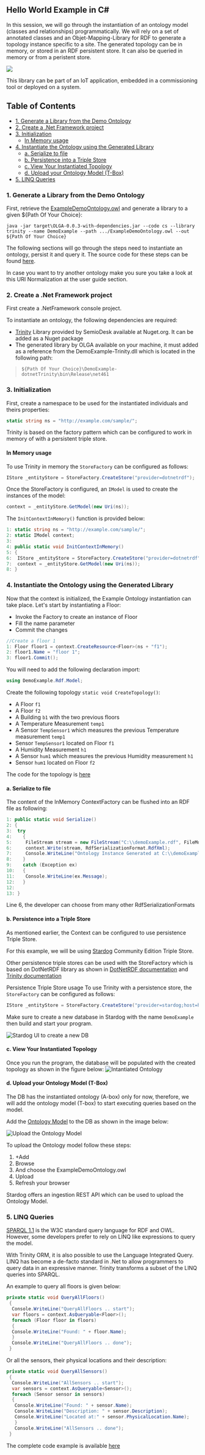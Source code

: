 ## Hello World Example in C#


In this session, we will go through the instantiation of an ontology model (classes and relationships) programmatically. 
We will rely on a set of annotated classes and an Objet-Mapping-Library for RDF to generate a topology instance specific to a site.
The generated topology can be in memory, or stored in an RDF persistent store. It can also be queried in memory or from a peristent store.

![](../figures/yourLibrary.png)

This library can be part of an IoT application, embedded in a commissioning tool or deployed on a system.

## Table of Contents
- [1. Generate a Library from the Demo Ontology](#1-generate-a-library-from-the-demo-ontology)
- [2. Create a .Net Framework project](#2-create-a-net-framework-project)
- [3. Initialization](#3-initialization)
  * [In Memory usage](#in-memory-usage)
- [4. Instantiate the Ontology using the Generated Library](#4-instantiate-the-ontology-using-the-generated-library)
  * [a. Serialize to file](#a-serialize-to-file)
  * [b. Persistence into a Triple Store](#b-persistence-into-a-triple-store)
  * [c. View Your Instantiated Topology](#c-view-your-instantiated-topology)
  * [d. Upload your Ontology Model (T-Box)](#d-upload-your-ontology-model--t-box-)
- [5. LINQ Queries](#5-linq-queries)

### 1. Generate a Library from the Demo Ontology
First, retrieve the [ExampleDemoOntology.owl](./helloWorld/ExampleDemoOntology.owl) and generate a library to a given ${Path Of Your Choice}:

```console
java -jar target\OLGA-0.0.3-with-dependencies.jar --code cs --library trinity --name DemoExample --path .../ExampleDemoOntology.owl --out ${Path Of Your Choice}
```

The following sections will go through the steps need to instantiate an ontology, persist it and query it.
The source code for these steps can be found [here](./Example.zip).

In case you want to try another ontology make you sure you take a look at this URI Normalization at the user guide section.

### 2. Create a .Net Framework project

First create a .NetFramework console project.

To instantiate an ontology, the following dependencies are required:

* [Trinity](https://www.nuget.org/packages/Semiodesk.Trinity) Library provided by SemioDesk available at Nuget.org. It can be added as a Nuget package
* The generated library by OLGA available on your machine, it must added as a reference from the DemoExample-Trinity.dll which is located in the following path:

> `${Path Of Your Choice}\DemoExample-dotnetTrinity\bin\Release\net461`

### 3. Initialization

First, create a namespace to be used for the instantiated individuals and theirs properties:

```csharp 
static string ns = "http://example.com/sample/";
```
Trinity is based on the factory pattern which can be configured to work in memory of with a persistent triple store.

#### In Memory usage
To use Trinity in memory the `StoreFactory` can be configured as follows:

```csharp 
IStore _entityStore = StoreFactory.CreateStore("provider=dotnetrdf"); 
```

Once the StoreFactory is configured, an `IModel` is used to create the instances of the model:

 ```csharp
 context = _entityStore.GetModel(new Uri(ns));
 ```

The `InitContextInMemory()` function is provided below:
```csharp
1: static string ns = "http://example.com/sample/";
2: static IModel context;
3:        
4: public static void InitContextInMemory()
5: {
6:  IStore _entityStore = StoreFactory.CreateStore("provider=dotnetrdf");
7:  context = _entityStore.GetModel(new Uri(ns));
8: }
```
 
### 4. Instantiate the Ontology using the Generated Library

Now that the context is initialized, the Example Ontology instantiation can take place. Let's start by instantiating a Floor:

* Invoke the Factory to create an instance of Floor
* Fill the name parameter
* Commit the changes

```csharp
//Create a floor 1
1: Floor floor1 = context.CreateResource<Floor>(ns + "f1");
2: floor1.Name = "floor 1";
3: floor1.Commit();
```

You will need to add the following declaration import:
```csharp
using DemoExample.Rdf.Model;
```

Create the following topology `static void CreateTopology()`:
* A Floor `f1`
* A Floor `f2`
* A Building `b1` with the two previous floors
* A Temperature Measurement `temp1`
* A Sensor `TempSensor1` which measures the previous Temperature measurement `temp1`
* Sensor `TempSensor1` located on Floor `f1`
* A Humidity Measurement `h1`
* A Sensor `hum1` which measures the previous Humidity measurement `h1`
* Sensor `hum1` located on Floor `f2`

The code for the topology is [here](./Program.cs)

#### a. Serialize to file

The content of the InMemory ContextFactory can be flushed into an RDF file as following:
```csharp
1: public static void Serialize()
2: {
3:  try
4:    {
5:     FileStream stream = new FileStream("C:\\demoExample.rdf", FileMode.Create);
6:     context.Write(stream, RdfSerializationFormat.RdfXml);
7:	   Console.WriteLine("Ontology Instance Generated at C:\\demoExample.rdf");
8:    }
9:    catch (Exception ex)
10:   {
11:    Console.WriteLine(ex.Message);
12:   }
12:
13: }
```        

Line 6, the developer can choose from many other RdfSerializationFormats

#### b. Persistence into a Triple Store

As mentioned earlier, the Context can be configured to use persistence Triple Store. 

For this example, we will be using [Stardog](https://www.stardog.com/) Community Edition Triple Store.

Other persistence triple stores can be used with the StoreFactory which is based on DotNetRDF library as shown in [DotNetRDF documentation](https://github.com/dotnetrdf/dotnetrdf/wiki/UserGuide-Triple-Store-Integration) and [Trinity documentation](https://bitbucket.org/semiodesk/trinity/wiki/FirstSteps)

Persistence Triple Store usage
To use Trinity with a persistence store, the `StoreFactory` can be configured as follows:

```csharp
IStore _entityStore = StoreFactory.CreateStore("provider=stardog;host=http://localhost:5820;uid=admin;pw=admin;sid=DemoExample");
```

Make sure to create a new database in Stardog with the name `DemoExample` then build and start your program.

![Stardog UI to create a new DB](../figures/stardogNewDB.png)

#### c. View Your Instantiated Topology
Once you run the program, the database will be populated with the created topology as shown in the figure below:
![Intantiated Ontology](../figures/OntologyInstanceInStardo.png)

#### d. Upload your Ontology Model (T-Box)

The DB has the instantiated ontology (A-box) only for now, therefore, we will add the ontology model (T-box) to start executing queries based on the model.

Add the [Ontology Model](../example/ExampleDemoOntology.owl) to the DB as shown in the image below:

![Upload the Ontology Model](../figures/addOntologyModel.png)

 To upload the Ontology model follow these steps:

1.	+Add
2.	Browse
3.	And choose the ExampleDemoOntology.owl
4.	Upload
5.	Refresh your browser

Stardog offers an ingestion REST API which can be used to upload the Ontology Model. 

### 5. LINQ Queries

[SPARQL 1.1](https://www.w3.org/TR/sparql11-query/) is the W3C standard query language for RDF and OWL. However, some developers prefer to rely on LINQ like expressions to query the model.

With Trinity ORM, it is also possible to use the Language Integrated Query. LINQ has become a de-facto standard in .Net to allow programmers to query data in an expressive manner. Trinity transforms a subset of the LINQ queries into SPARQL.

An example to query all floors is given below:
```csharp
private static void QueryAllFloors()
 {
  Console.WriteLine("QueryAllFloors .. start");
  var floors = context.AsQueryable<Floor>();
  foreach (Floor floor in floors)
  {
  Console.WriteLine("Found: " + floor.Name);
  }
  Console.WriteLine("QueryAllFloors .. done");
 }
```

Or all the sensors, their physical locations and their description:
```csharp
private static void QueryAllSensors()
 {
  Console.WriteLine("AllSensors .. start");
  var sensors = context.AsQueryable<Sensor>();
  foreach (Sensor sensor in sensors)
  {
   Console.WriteLine("Found: " + sensor.Name);
   Console.WriteLine("Description: " + sensor.Description);
   Console.WriteLine("Located at:" + sensor.PhysicalLocation.Name);
   }
   Console.WriteLine("AllSensors .. done");
 }
```

The complete code example is available [here](./DemoExample.zip)